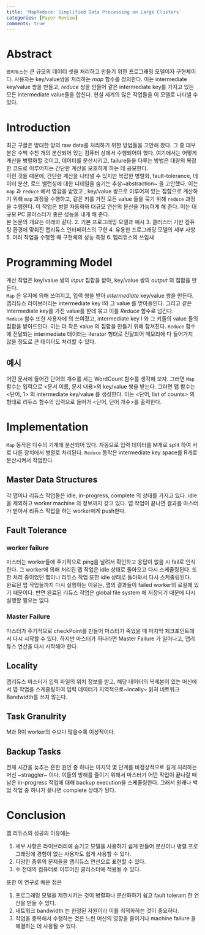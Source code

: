 ```yaml
---
title: 'MapReduce: Simplified Data Processing on Large Clusters'
categories: [Paper Review]
comments: true
---
```


# Abstract
`맵리듀스`는 큰 규모의 데이터 셋을 처리하고 만들기 위한 프로그래밍 모델이자 구현체이다. 사용자는 key/value쌍을 처리하는 *map* 함수를 정의한다. 이는 intermediate key/value 쌍을 만들고, *reduce* 쌍을 만들어 같은 intermediate key를 가지고 있는 모든 intermediate value들을 합친다. 현실 세계의 많은 작업들을 이 모델로 나타낼 수 있다.

# Introduction
최근 구글은 방대한 양의 raw data를 처리하기 위한 방법들을 고안해 왔다. 그 중 대부분은 수백 수천 개의 분산되어 있는 컴퓨터 상에서 수행되어야 했다. 여기에서는 어떻게 계산을 병렬화할 것이고, 데이터를 분산시키고, failure들을 다루는 방법은 대량의 복잡한 코드로 이루어지는 간단한 계산을 모호하게 하는 데 공모한다. <br>
이런 것들 때문에, 간단한 계산을 나타낼 수 있지만 복잡한 병렬화, fault-tolerance, 데이터 분산, 로드 밸런싱에 대한 디테일을 숨기는 추상~abstraction~ 을 고안했다.  이는 `map` 과 `reduce` 에서 영감을 받았고 , key/value 쌍으로 이루어져 있는 집합으로 계산하기 위해 `map` 과정을 수행하고, 같은 키를 가진 모든 value 들을 묶기 위해 `reduce` 과정을 수행한다. 이 작업은 병렬 자동화와 대규모 연산의 분산을 가능하게 해 준다. 이는 대규모 PC 클러스터가 좋은 성능을 내게 해 준다. <br>
본 논문의 개요는 아래와 같다.
2. 기본 프로그래밍 모델과 예시
3. 클러스터 기반 컴퓨팅 환경에 맞춰진 맵리듀스 인터페이스의 구현
4. 유용한 프로그래밍 모델의 세부 사항
5. 여러 작업을 수행할 때 구현체의 성능 측정
6. 맵리듀스의 쓰임새

# Programming Model
계산 작업은 key/value 쌍의 *input* 집합을 받아, key/value 쌍의 *output* 의 집합을 만든다. <br>
`Map` 은 유저에 의해 쓰여지고, 입력 쌍을 받아  *intermediate* key/value 쌍을 만든다. 맵리듀스 라이브러리는 intermediate key I와 그 value 를 받아들인다. 그리고 같은 Intermediate key를 가진 value를 한데 묶고 이를 *Reduce* 함수로 넘긴다.<br>
`Reduce` 함수 또한 사용자에 의 쓰여졌고, intermediate key I 와 그 키들의 value 들의 집합을 받아드인다. 이는 더 작은 value 의 집합을 만들기 위해 합쳐진다. `Reduce` 함수에 전달되는 intermediate 데이터는 iterator 형태로 전달되어 메모리에 다 들어가지 않을 정도로 큰 데이터도 처리할 수 있다.
## 예시
어떤 문서에 들어간 단어의 개수를 세는 WordCount 함수를 생각해 보자. 그러면 `Map` 함수는 입력으로 <문서 이름, 문서 내용>의 key/value 쌍을 받는다. 그러면 맵 함수는 <단어, 1> 의 intermediate key/value 를 생성한다. 이는 <단어, list of counts> 의 형태로 리듀스 함수의 입력으로 들어가 <단어, 단어 개수>를 출력한다.

# Implementation
 `Map` 동작은 다수의 기계에 분산되어 있다. 자동으로 입력 데이터를 M개로 split 하여 서로 다른 장치에서 병렬로 처리된다. `Reduce` 동작은 intermediate key space를 R개로 분산시켜서 작업한다.

## Master Data Structures
 각 맵이나 리듀스 작업들은 idle, in-progress, complete 의 상태를 가지고 있다. idle을 제외하고 worker machine 의 정보까지 갖고 있다. 맵 작업이 끝나면 결과를 마스터가 받아서 리듀스 작업을 하는 worker에게 push한다.

## Fault Tolerance

 ### worker failure
 마스터는 worker들에 주기적으로 ping을 날려서 확인하고 응답이 없을 시 fail로 인식한다. 그 worker에 의해 처리된 맵 작업은 idle 상태로 돌아오고 다시 스케줄링된다. 또한 처리 중이었던 맵이나 리듀스 작업 또한 idle 상태로 돌아와서 다시 스케줄링된다.<br>
 완료된 맵 작업들까지 다시 실행하는 이유는, 맵의 결과들이 failed worker의 로컬에 있기 때문이다. 반면 완료된 리듀스 작업은 global file system 에 저장되기 때문에 다시 실행할 필요는 없다.

### Master Failure
마스터가 주기적으로 checkPoint를 만들어 마스터가 죽었을 때 마지막 체크포인트에서 다시 시작할 수 있다. 하지만 마스터가 하나라면 Master Failure 가 일어나고, 맵리듀스 연산을 다시 시작해야 한다.

 ## Locality
 맵리듀스 마스터가 입력 파일의 위치 정보를 받고, 해당 데이터의 복제본이 있는 머신에서 맵 작업을 스케줄링하여 입력 데이터가 지역적으로~locally~ 읽혀 네트워크 Bandwidth를 쓰지 않는다.

 ## Task Granulrity
 M과 R이 worker의 수보다 많을수록 이상적이다.

 ## Backup Tasks
 전체 시간을 늦추는 흔한 원인 중 하나는 마지막 몇 단계를 비정상적으로 길게 처리하는 머신 ~straggler~ 이다. 이들의 방해를 줄이기 위해서 마스터가 어떤 작업이 끝나갈 때 남은 in-progress 작업에 대해 backup execution을 스케줄링한다. 그래서 원래나 백업 작업 중 하나가 끝나면 complete 상태가 된다. 

 # Conclusion
 맵 리듀스의 성공의 이유에는
 1. 세부 사항은 라이브러리에 숨기고 모델을 사용하기 쉽게 만들어 분산이나 병렬 프로그래밍에 경험이 없는 사용자도 쉽게 사용할 수 있다.
 2. 다양한 종류의 문제들을 맵리듀스 연산으로 표현할 수 있다.
 3. 수 천대의 컴퓨터로 이루어진 클러스터에 적용될 수 있다.

 또한 이 연구로 배운 점은
 1. 프로그래밍 모델을 제한시키는 것이 병렬화나 분산화하기 쉽고 fault tolerant 한 연산을 만들 수 있다.
 2. 네트워크 bandwidth 는 한정된 자원이라 이를 최적화하는 것이 중요하다.
 3. 작업을 중복해서 수행하는 것은 느린 머신의 영향을 줄이거나 machine failure 을 해결하는 데 사용될 수 있다.